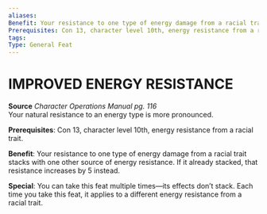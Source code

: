 ```yaml
---
aliases: 
Benefit: Your resistance to one type of energy damage from a racial trait stacks with one other source of energy resistance. If it already stacked, that resistance increases by 5 instead.
Prerequisites: Con 13, character level 10th, energy resistance from a racial trait.
tags: 
Type: General Feat
---
```

# IMPROVED ENERGY RESISTANCE
**Source** _Character Operations Manual pg. 116_  
Your natural resistance to an energy type is more pronounced.

**Prerequisites**: Con 13, character level 10th, energy resistance from a racial trait.

**Benefit**: Your resistance to one type of energy damage from a racial trait stacks with one other source of energy resistance. If it already stacked, that resistance increases by 5 instead.

**Special**: You can take this feat multiple times—its effects don’t stack. Each time you take this feat, it applies to a different energy resistance from a racial trait.